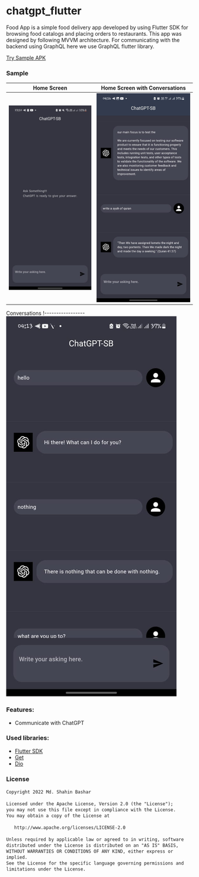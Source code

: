 # chatgpt_flutter

Food App is a simple food delivery app developed by using Flutter SDK for browsing food catalogs and placing orders to restaurants. This app was designed by following MVVM architecture. For communicating with the backend using GraphQL here we use GraphQL flutter library.


[Try Sample APK](https://drive.google.com/file/d/1B9FAuS-0nNCnJUYlx8CKZCnNCYF1tNKB/view?usp=sharing)


### Sample

Home Screen | Home Screen with Conversations
-------------|-----------------
![alt text](images/1.jpeg "Home Screeen") | ![alt text](images/2.jpeg "Conversations")

Conversations
!-----------------
![alt text](images/3.jpeg "Conversations")

### Features:

* Communicate with ChatGPT


### Used libraries:

* [Flutter SDK](https://flutter.dev/)
* [Get](https://pub.dev/packages/get)
* [Dio](https://pub.dev/packages/dio)


### License

```
Copyright 2022 Md. Shahin Bashar

Licensed under the Apache License, Version 2.0 (the "License");
you may not use this file except in compliance with the License.
You may obtain a copy of the License at

   http://www.apache.org/licenses/LICENSE-2.0

Unless required by applicable law or agreed to in writing, software
distributed under the License is distributed on an "AS IS" BASIS,
WITHOUT WARRANTIES OR CONDITIONS OF ANY KIND, either express or implied.
See the License for the specific language governing permissions and
limitations under the License.
